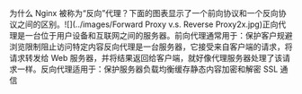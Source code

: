 为什么 Nginx 被称为“反向”代理？下面的图表显示了一个前向协议和一个反向协议之间的区别。![](../images/Forward Proxy v.s. Reverse Proxy2x.jpg)正向代理是一台位于用户设备和互联网之间的服务器。前向代理通常用于：保护客户规避浏览限制阻止访问特定内容反向代理是一台服务器，它接受来自客户端的请求，将请求转发给 Web 服务器，并将结果返回给客户端，就好像代理服务器处理了该请求一样。反向代理适用于：保护服务器负载均衡缓存静态内容加密和解密 SSL 通信